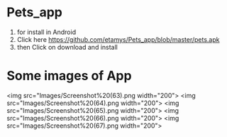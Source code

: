 # Pets_app
1. for install in Android
2. Click here https://github.com/etamys/Pets_app/blob/master/pets.apk
3. then Click on download and install
# Some images of App
<img src="Images/Screenshot%20(63).png width="200">
<img src="Images/Screenshot%20(64).png width="200">
<img src="Images/Screenshot%20(65).png width="200">
<img src="Images/Screenshot%20(66).png width="200">
<img src="Images/Screenshot%20(67).png width="200">
